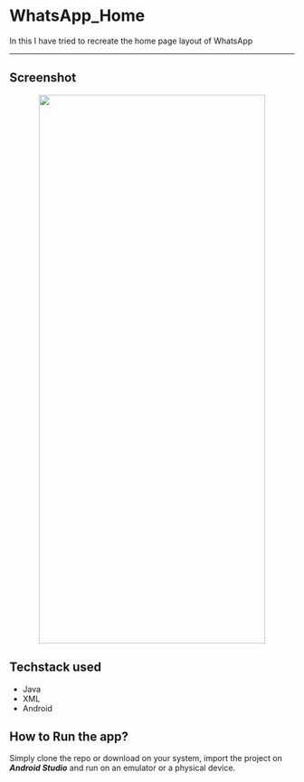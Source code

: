 # WhatsApp_Home
In this I have tried to recreate the home page layout of WhatsApp

---

## Screenshot
<p align="center">
  <img width="400" height="970" src="https://user-images.githubusercontent.com/53803245/109700280-8ffebc80-7bb7-11eb-8bbe-030c29846c65.jpg"/>
</p>

## Techstack used
- Java
- XML
- Android

## How to Run the app?
Simply clone the repo or download on your system, import the project on ***Android Studio*** and run on an emulator or a physical device.
